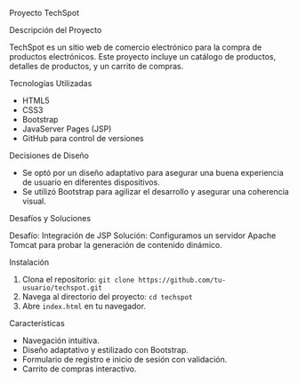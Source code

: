Proyecto TechSpot

Descripción del Proyecto

TechSpot es un sitio web de comercio electrónico para la compra de productos electrónicos. Este proyecto incluye un catálogo de productos, detalles de productos, y un carrito de compras.

 Tecnologías Utilizadas

- HTML5
- CSS3
- Bootstrap
- JavaServer Pages (JSP)
- GitHub para control de versiones

 Decisiones de Diseño

- Se optó por un diseño adaptativo para asegurar una buena experiencia de usuario en diferentes dispositivos.
- Se utilizó Bootstrap para agilizar el desarrollo y asegurar una coherencia visual.

Desafíos y Soluciones

 Desafío: Integración de JSP
Solución: Configuramos un servidor Apache Tomcat para probar la generación de contenido dinámico.

 Instalación

1. Clona el repositorio: `git clone https://github.com/tu-usuario/techspot.git`
2. Navega al directorio del proyecto: `cd techspot`
3. Abre `index.html` en tu navegador.

 Características

- Navegación intuitiva.
- Diseño adaptativo y estilizado con Bootstrap.
- Formulario de registro e inicio de sesión con validación.
- Carrito de compras interactivo.

